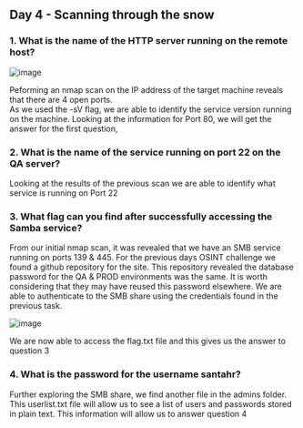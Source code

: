 ## Day 4 - Scanning through the snow


### 1. What is the name of the HTTP server running on the remote host?  
![image](https://user-images.githubusercontent.com/34974437/205623060-269ffada-6d43-4170-8c5e-2cd8aa1f90f0.png)

Peforming an nmap scan on the IP address of the target machine reveals that there are 4 open ports.  
As we used the -sV flag, we are able to identify the service version running on the machine. Looking at the information for Port 80, we will get the answer for the first question,

### 2. What is the name of the service running on port 22 on the QA server?  
Looking at the results of the previous scan we are able to identify what service is running on Port 22

### 3. What flag can you find after successfully accessing the Samba service?
From our initial nmap scan, it was revealed that we have an SMB service running on ports 139 & 445. For the previous days OSINT challenge we found a github repository for the site.
This repository revealed the database password for the QA & PROD environments was the same. It is worth considering that they may have reused this password elsewhere.
We are able to authenticate to the SMB share using the credentials found in the previous task. 

![image](https://user-images.githubusercontent.com/34974437/205624545-2d1b0378-423b-48c0-b843-79c31492d7ae.png)

We are now able to access the flag.txt file and this gives us the answer to question 3

### 4. What is the password for the username santahr? 

Further exploring the SMB share, we find another file in the admins folder. This userlist.txt file will allow us to see a list of users and passwords stored in plain text.
This information will allow us to answer question 4

